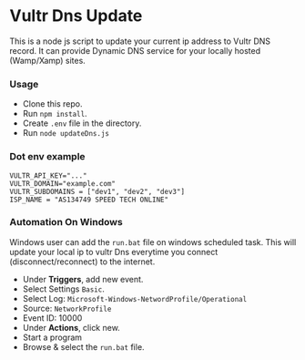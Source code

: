 # Vultr Dns Update

This is a node js script to update your current ip address to Vultr DNS record. It can provide Dynamic DNS service for your locally hosted (Wamp/Xamp) sites.

### Usage

- Clone this repo.
- Run `npm install`.
- Create `.env` file in the directory.
- Run `node updateDns.js`

### Dot env example

```.env
VULTR_API_KEY="..."
VULTR_DOMAIN="example.com"
VULTR_SUBDOMAINS = ["dev1", "dev2", "dev3"]
ISP_NAME = "AS134749 SPEED TECH ONLINE"
```

### Automation On Windows

Windows user can add the `run.bat` file on windows scheduled task.
This will update your local ip to vultr Dns everytime you connect (disconnect/reconnect) to the internet.

- Under **Triggers**, add new event.
- Select Settings `Basic`.
- Select Log: `Microsoft-Windows-NetwordProfile/Operational`
- Source: `NetworkProfile`
- Event ID: 10000
- Under **Actions**, click new.
- Start a program
- Browse & select the `run.bat` file.
